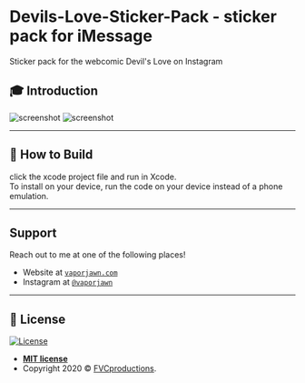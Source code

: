 # Devils-Love-Sticker-Pack - sticker pack for iMessage
Sticker pack for the webcomic Devil's Love on Instagram 

## :mortar_board: Introduction

![screenshot](screenshot1.png)
![screenshot](screenshot2.png)

---

## :hammer: How to Build

click the xcode project file and run in Xcode.  
To install on your device, run the code on your device instead of a phone emulation.

---
## Support

Reach out to me at one of the following places!

- Website at <a href="http://vaporjawn.github.io/" target="_blank">`vaporjawn.com`</a>
- Instagram at <a href="http://instagram.com/vaporjawn" target="_blank">`@vaporjawn`</a>

---

## :pencil: License


[![License](http://img.shields.io/:license-mit-blue.svg?style=flat-square)](http://badges.mit-license.org)

- **[MIT license](http://opensource.org/licenses/mit-license.php)**
- Copyright 2020 © <a href="http://fvcproductions.com" target="_blank">FVCproductions</a>.